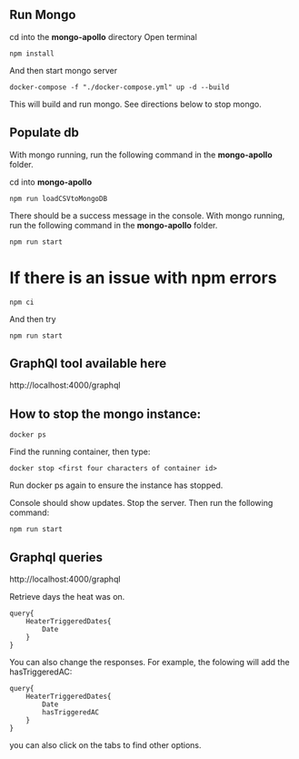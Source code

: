 ## Run Mongo

cd into the **mongo-apollo** directory
Open terminal

```
npm install
```

And then start mongo server

```
docker-compose -f "./docker-compose.yml" up -d --build
```

This will build and run mongo. See directions below to stop mongo.

## Populate db

With mongo running, run the following command in the **mongo-apollo** folder.

cd into **mongo-apollo**

```
npm run loadCSVtoMongoDB

```

There should be a success message in the console.
With mongo running, run the following command in the **mongo-apollo** folder.

```
npm run start
```

# If there is an issue with npm errors

```
npm ci
```

And then try

```
npm run start
```

## GraphQl tool available here

http://localhost:4000/graphql

## How to stop the mongo instance:

```
docker ps
```

Find the running container, then type:

```
docker stop <first four characters of container id>
```

Run docker ps again to ensure the instance has stopped.

Console should show updates. Stop the server. Then run the following command:

```
npm run start
```

## Graphql queries

http://localhost:4000/graphql

Retrieve days the heat was on.

```
query{
    HeaterTriggeredDates{
        Date
    }
}
```

You can also change the responses. For example, the folowing will add the hasTriggeredAC:

```
query{
    HeaterTriggeredDates{
        Date
        hasTriggeredAC
    }
}
```

you can also click on the tabs to find other options.
